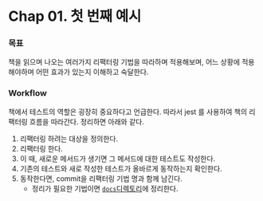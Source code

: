 # Chap 01. 첫 번째 예시

### 목표 
책을 읽으며 나오는 여러가지 리팩터링 기법을 따라하며 적용해보며, 어느 상황에 적용해야하며 어떤 효과가 있는지 이해하고 숙달한다.

### Workflow
책에서 테스트의 역할은 굉장히 중요하다고 언급한다. 따라서 jest 를 사용하여 책의 리팩터링 흐름을 따라간다. 정리하면 아래와 같다.

1. 리팩터링 하려는 대상을 정의한다.
2. 리팩터링 한다.
3. 이 때, 새로운 메서드가 생기면 그 메서드에 대한 테스트도 작성한다.
4. 기존의 테스트와 새로 작성한 테스트가 올바르게 동작하는지 확인한다.
5. 동작한다면, commit을 리팩터링 기법 명과 함께 남긴다.
    - 정리가 필요한 기법이면 [`docs`디렉토리](./docs)에 정리한다.

